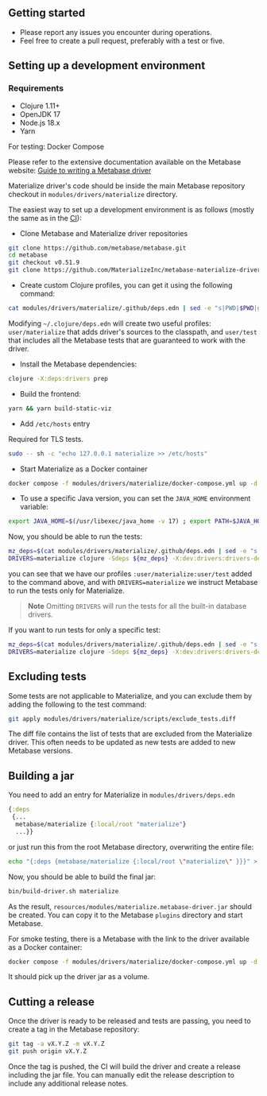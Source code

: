 ## Getting started

* Please report any issues you encounter during operations.
* Feel free to create a pull request, preferably with a test or five.

## Setting up a development environment

### Requirements

* Clojure 1.11+
* OpenJDK 17
* Node.js 18.x
* Yarn

For testing: Docker Compose

Please refer to the extensive documentation available on the Metabase website: [Guide to writing a Metabase driver](https://www.metabase.com/docs/latest/developers-guide/drivers/start.html)

Materialize driver's code should be inside the main Metabase repository checkout in `modules/drivers/materialize` directory.

The easiest way to set up a development environment is as follows (mostly the same as in the [CI](https://github.com/MaterializeInc/metabase-materialize-driver/blob/master/.github/workflows/tests.yml)):

* Clone Metabase and Materialize driver repositories
```bash
git clone https://github.com/metabase/metabase.git
cd metabase
git checkout v0.51.9
git clone https://github.com/MaterializeInc/metabase-materialize-driver.git modules/drivers/materialize
```

* Create custom Clojure profiles, you can get it using the following command:

```bash
cat modules/drivers/materialize/.github/deps.edn | sed -e "s|PWD|$PWD|g" | tr -d '\n'
```

Modifying `~/.clojure/deps.edn` will create two useful profiles: `user/materialize` that adds driver's sources to the classpath, and `user/test` that includes all the Metabase tests that are guaranteed to work with the driver.

* Install the Metabase dependencies:

```bash
clojure -X:deps:drivers prep
```

* Build the frontend:

```bash
yarn && yarn build-static-viz
```

* Add `/etc/hosts` entry

Required for TLS tests.

```bash
sudo -- sh -c "echo 127.0.0.1 materialize >> /etc/hosts"
```

* Start Materialize as a Docker container

```bash
docker compose -f modules/drivers/materialize/docker-compose.yml up -d materialize
```

* To use a specific Java version, you can set the `JAVA_HOME` environment variable:

```bash
export JAVA_HOME=$(/usr/libexec/java_home -v 17) ; export PATH=$JAVA_HOME/bin:$PATH
```

Now, you should be able to run the tests:

```bash
mz_deps=$(cat modules/drivers/materialize/.github/deps.edn | sed -e "s|PWD|$PWD|g" | tr -d '\n')
DRIVERS=materialize clojure -Sdeps ${mz_deps} -X:dev:drivers:drivers-dev:test:user/materialize
```

you can see that we have our profiles `:user/materialize:user/test` added to the command above, and with `DRIVERS=materialize` we instruct Metabase to run the tests only for Materialize.

> **Note** Omitting `DRIVERS` will run the tests for all the built-in database drivers.

If you want to run tests for only a specific test:

```bash
mz_deps=$(cat modules/drivers/materialize/.github/deps.edn | sed -e "s|PWD|$PWD|g" | tr -d '\n')
DRIVERS=materialize clojure -Sdeps ${mz_deps} -X:dev:drivers:drivers-dev:test:user/materialize :only metabase.query-processor.middleware.parameters.mbql-test
```

## Excluding tests

Some tests are not applicable to Materialize, and you can exclude them by adding the following to the test command:

```bash
git apply modules/drivers/materialize/scripts/exclude_tests.diff
```

The diff file contains the list of tests that are excluded from the Materialize driver. This often needs to be updated as new tests are added to new Metabase versions.

## Building a jar

You need to add an entry for Materialize in `modules/drivers/deps.edn`

```clj
{:deps
 {...
  metabase/materialize {:local/root "materialize"}
  ...}}
```

or just run this from the root Metabase directory, overwriting the entire file:

```bash
echo "{:deps {metabase/materialize {:local/root \"materialize\" }}}" > modules/drivers/deps.edn
```

Now, you should be able to build the final jar:

```bash
bin/build-driver.sh materialize
```

As the result, `resources/modules/materialize.metabase-driver.jar` should be created. You can copy it to the Metabase `plugins` directory and start Metabase.

For smoke testing, there is a Metabase with the link to the driver available as a Docker container:

```bash
docker compose -f modules/drivers/materialize/docker-compose.yml up -d metabase
```

It should pick up the driver jar as a volume.

## Cutting a release

Once the driver is ready to be released and tests are passing, you need to create a tag in the Metabase repository:

```bash
git tag -a vX.Y.Z -m vX.Y.Z
git push origin vX.Y.Z
```

Once the tag is pushed, the CI will build the driver and create a release including the jar file. You can manually edit the release description to include any additional release notes.
